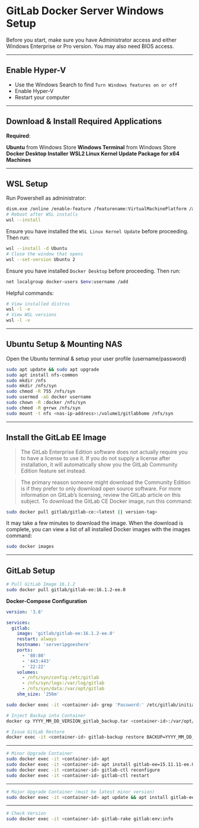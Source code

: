 # GitLab Docker Server Windows Setup

Before you start, make sure you have Administrator access and either Windows Enterprise or Pro version. You may also need BIOS access.

---

## Enable Hyper-V

 - Use the Windows Search to find `Turn Windows features on or off`
 - Enable Hyper-V
 - Restart your computer

---

## Download & Install Required Applications
**Required**:

**Ubuntu** from Windows Store
**Windows Terminal** from Windows Store
**Docker Desktop Installer**
**WSL2 Linux Kernel Update Package for x64 Machines**

---

## WSL Setup

Run Powershell as administrator:

```sh
dism.exe /online /enable-feature /featurename:VirtualMachinePlatform /all /norestart
# Reboot after WSL installs
wsl --install
```

Ensure you have installed the `WSL Linux Kernel Update` before proceeding. Then run:

```sh
wsl --install -d Ubuntu
# Close the window that opens
wsl --set-version Ubuntu 2
```

Ensure you have installed `Docker Desktop` before proceeding. Then run:

```sh
net localgroup docker-users $env:username /add
```

Helpful commands:

```sh
# View installed distros
wsl -l -o
# View WSL versions
wsl -l -v
```

---

## Ubuntu Setup & Mounting NAS

Open the Ubuntu terminal & setup your user profile (username/password)

```sh
sudo apt update && sudo apt upgrade
sudo apt install nfs-common
sudo mkdir /nfs
sudo mkdir /nfs/syn
sudo chmod -R 755 /nfs/syn
sudo usermod -aG docker username
sudo chown -R :docker /nfs/syn
sudo chmod -R g+rwx /nfs/syn
sudo mount -t nfs <nas-ip-address>:/volume1/gitlabhome /nfs/syn
```

---

## Install the GitLab EE Image

> The GitLab Enterprise Edition software does not actually require you to have a license to use it. If you do not supply a license after installation, it will automatically show you the GitLab Community Edition feature set instead.

> The primary reason someone might download the Community Edition is if they prefer to only download open source software. For more information on GitLab’s licensing, review the GitLab article on this subject. To download the GitLab CE Docker image, run this command:

```sh
sudo docker pull gitlab/gitlab-ce:<latest || version-tag>
```

It may take a few minutes to download the image. When the download is complete, you can view a list of all installed Docker images with the images command:

```sh
sudo docker images
```

---

## GitLab Setup

```sh
# Pull GitLab Image 16.1.2
sudo docker pull gitlab/gitlab-ee:16.1.2-ee.0
```

**Docker-Compose Configuration**
```yml
version: '3.8'

services:
  gitlab:
    image: 'gitlab/gitlab-ee:16.1.2-ee.0'
    restart: always
    hostname: 'serveripgoeshere'
    ports:
      - '80:80'
      - '443:443'
      - '22:22'
    volumes:
      - /nfs/syn/config:/etc/gitlab
      - /nfs/syn/logs:/var/log/gitlab
      - /nfs/syn/data:/var/opt/gitlab
    shm_size: '256m'
```

```sh
sudo docker exec -it <container-id> grep 'Password:' /etc/gitlab/initial_root_password
```


```sh
# Inject Backup into Container
docker cp YYYY_MM_DD_VERSION_gitlab_backup.tar <container-id>:/var/opt/gitlab/backups/YYYY_MM_DD_VERSION_gitlab_backup.tar
```

```sh
# Issue GitLab Restore
docker exec -it <container-id> gitlab-backup restore BACKUP=YYYY_MM_DD_VERSION
```

---

```sh
# Minor Upgrade Container 
sudo docker exec -it <container-id> apt
sudo docker exec -it <container-id> apt install gitlab-ee=15.11.11-ee.0
sudo docker exec -it <container-id> gitlab-ctl reconfigure
sudo docker exec -it <container-id> gitlab-ctl restart
```

---

```sh
# Major Upgrade Container (must be latest minor version)
sudo docker exec -it <container-id> apt update && apt install gitlab-ee
```

---

```sh
# Check Version
sudo docker exec -it <container-id> gitlab-rake gitlab:env:info
```

